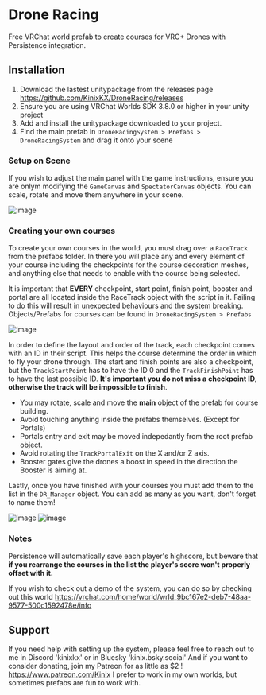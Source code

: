 # Drone Racing
Free VRChat world prefab to create courses for VRC+ Drones with Persistence integration.

## Installation

1. Download the lastest unitypackage from the releases page https://github.com/KinixKX/DroneRacing/releases
2. Ensure you are using VRChat Worlds SDK 3.8.0 or higher in your unity project
3. Add and install the unitypackage downloaded to your project.
4. Find the main prefab in `DroneRacingSystem > Prefabs > DroneRacingSystem` and drag it onto your scene

### Setup on Scene

If you wish to adjust the main panel with the game instructions, ensure you are onlym modifying the `GameCanvas` and
`SpectatorCanvas` objects. You can scale, rotate and move them anywhere in your scene.

![image](https://github.com/user-attachments/assets/fecf10fb-190f-4421-8e23-97c24c74918b)

### Creating your own courses

To create your own courses in the world, you must drag over a `RaceTrack` from the prefabs folder.
In there you will place any and every element of your course including the checkpoints for the course
decoration meshes, and anything else that needs to enable with the course being selected.

It is important that **EVERY** checkpoint, start point, finish point, booster and portal are all located 
inside the RaceTrack object with the script in it. Failing to do this will result in unexpected behaviours and the system breaking.
Objects/Prefabs for courses can be found in `DroneRacingSystem > Prefabs`

![image](https://github.com/user-attachments/assets/cb49d258-3475-498c-b2c9-5d0f39e0a656)

In order to define the layout and order of the track, each checkpoint comes with an ID in their script. This helps
the course determine the order in which to fly your drone through. The start and finish points are also a checkpoint,
but the `TrackStartPoint` has to have the ID 0 and the `TrackFinishPoint` has to have the last possible ID. **It's important you do not miss
a checkpoint ID, otherwise the track will be impossible to finish**.

* You may rotate, scale and move the **main** object of the prefab for course building.
* Avoid touching anything inside the prefabs themselves. (Except for Portals)
* Portals entry and exit may be moved indepedantly from the root prefab object.
* Avoid rotating the `TrackPortalExit` on the X and/or Z axis.
* Booster gates give the drones a boost in speed in the direction the Booster is aiming at.

Lastly, once you have finished with your courses you must add them to the list in the `DR_Manager` object.
You can add as many as you want, don't forget to name them!

![image](https://github.com/user-attachments/assets/d92db98f-70f4-4da4-bee7-9263ba57e787) ![image](https://github.com/user-attachments/assets/640755a7-5283-4d1c-9aed-0a9d91f56b72)


### Notes

Persistence will automatically save each player's highscore, but beware that **if you rearrange the courses in the list
the player's score won't properly offset with it.**

If you wish to check out a demo of the system, you can do so by checking out this world
https://vrchat.com/home/world/wrld_9bc167e2-deb7-48aa-9577-500c1592478e/info

## Support

If you need help with setting up the system, please feel free to reach out to me in Discord 'kinixkx' or in Bluesky 'kinix.bsky.social'
And if you want to consider donating, join my Patreon for as little as $2 ! https://www.patreon.com/Kinix
I prefer to work in my own worlds, but sometimes prefabs are fun to work with.

